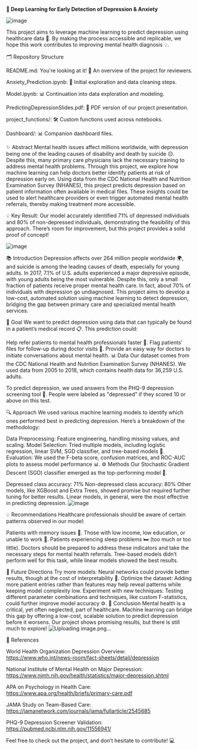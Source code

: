 **🧠 Deep Learning for Early Detection of Depression & Anxiety**

![image](https://github.com/user-attachments/assets/607e48f3-be5d-4ff0-8c7f-199e206e95ef)

This project aims to leverage machine learning to predict depression using healthcare data 🏥. By making the process accessible and replicable, we hope this work contributes to improving mental health diagnosis 💡.

🗂 Repository Structure

README.md: You're looking at it! 📜 An overview of the project for reviewers.

Anxiety_Prediction.ipynb: 📓 Initial exploration and data cleaning steps.

Model.ipynb: 📊 Continuation into data exploration and modeling.

PredictingDepressionSlides.pdf: 🎤 PDF version of our project presentation.

project_functions/: 🛠 Custom functions used across notebooks.

Dashboard/: 📊 Companion dashboard files.

✨ Abstract
Mental health issues affect millions worldwide, with depression being one of the leading causes of disability and death by suicide 😔. Despite this, many primary care physicians lack the necessary training to address mental health problems. Through this project, we explore how machine learning can help doctors better identify patients at risk of depression early on. Using data from the CDC National Health and Nutrition Examination Survey (NHANES), this project predicts depression based on patient information often available in medical files. These insights could be used to alert healthcare providers or even trigger automated mental health referrals, thereby making treatment more accessible.

💡 Key Result: Our model accurately identified 71% of depressed individuals and 80% of non-depressed individuals, demonstrating the feasibility of this approach. There’s room for improvement, but this project provides a solid proof of concept!

![image](https://github.com/user-attachments/assets/933cf6ca-29ba-458c-92a1-4d34a7dda59e)

📚 Introduction
Depression affects over 264 million people worldwide 🌍, and suicide is among the leading causes of death, especially for young adults. In 2017, 7.1% of U.S. adults experienced a major depressive episode, with young adults being the most vulnerable. Despite this, only a small fraction of patients receive proper mental health care. In fact, about 70% of individuals with depression go undiagnosed. This project aims to develop a low-cost, automated solution using machine learning to detect depression, bridging the gap between primary care and specialized mental health services.

🎯 Goal
We want to predict depression using data that can typically be found in a patient’s medical record 📋. This prediction could:

Help refer patients to mental health professionals faster 💬.
Flag patients’ files for follow-up during doctor visits 🚩.
Provide an easy way for doctors to initiate conversations about mental health.
📊 Data
Our dataset comes from the CDC National Health and Nutrition Examination Survey (NHANES). We used data from 2005 to 2018, which contains health data for 36,259 U.S. adults.

To predict depression, we used answers from the PHQ-9 depression screening tool 📑. People were labeled as "depressed" if they scored 10 or above on this test.

🔍 Approach
We used various machine learning models to identify which ones performed best in predicting depression. Here’s a breakdown of the methodology:

Data Preprocessing: Feature engineering, handling missing values, and scaling.
Model Selection: Tried multiple models, including logistic regression, linear SVM, SGD classifier, and tree-based models 🌲.
Evaluation: We used the F-beta score, confusion matrices, and ROC-AUC plots to assess model performance 📊.
⚙️ Methods
Our Stochastic Gradient Descent (SGD) classifier emerged as the top-performing model 🎯.

Depressed class accuracy: 71%
Non-depressed class accuracy: 80%
Other models, like XGBoost and Extra Trees, showed promise but required further tuning for better results. Linear models, in general, were the most effective in predicting depression.
![image](https://github.com/user-attachments/assets/6fef4e68-39d4-4e3d-b481-f6d6579c4aa4)

💡 Recommendations
Healthcare professionals should be aware of certain patterns observed in our model:

Patients with memory issues 🧠.
Those with low income, low education, or unable to work 💼.
Patients experiencing sleep problems 🛏️ (too much or too little).
Doctors should be prepared to address these indicators and take the necessary steps for mental health referrals. Tree-based models didn’t perform well for this task, while linear models showed the best results.

🚀 Future Directions
Try more models: Neural networks could provide better results, though at the cost of interpretability 🧬.
Optimize the dataset: Adding more patient entries rather than features may help reveal patterns while keeping model complexity low.
Experiment with new techniques: Testing different parameter combinations and techniques, like custom F-statistics, could further improve model accuracy ⚙️.
📝 Conclusion
Mental health is a critical, yet often neglected, part of healthcare. Machine learning can bridge this gap by offering a low-cost, scalable solution to predict depression before it worsens. Our project shows promising results, but there is still much to explore!
![Uploading image.png…]()

🔗 References

World Health Organization Depression Overview: https://www.who.int/news-room/fact-sheets/detail/depression

National Institute of Mental Health on Major Depression: https://www.nimh.nih.gov/health/statistics/major-depression.shtml

APA on Psychology in Health Care: https://www.apa.org/health/briefs/primary-care.pdf

JAMA Study on Team-Based Care: https://jamanetwork.com/journals/jama/fullarticle/2545685

PHQ-9 Depression Screener Validation: https://pubmed.ncbi.nlm.nih.gov/11556941/

Feel free to check out the project, and don’t hesitate to contribute! 💻

